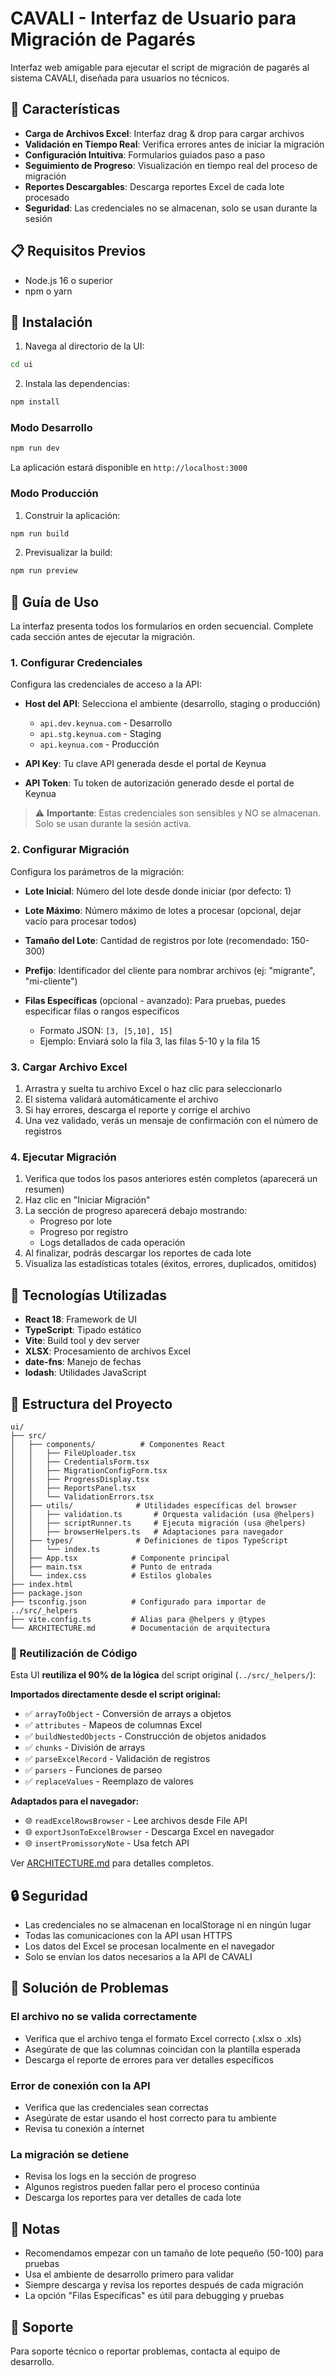 # CAVALI - Interfaz de Usuario para Migración de Pagarés

Interfaz web amigable para ejecutar el script de migración de pagarés al sistema CAVALI, diseñada para usuarios no técnicos.

## 🚀 Características

- **Carga de Archivos Excel**: Interfaz drag & drop para cargar archivos
- **Validación en Tiempo Real**: Verifica errores antes de iniciar la migración
- **Configuración Intuitiva**: Formularios guiados paso a paso
- **Seguimiento de Progreso**: Visualización en tiempo real del proceso de migración
- **Reportes Descargables**: Descarga reportes Excel de cada lote procesado
- **Seguridad**: Las credenciales no se almacenan, solo se usan durante la sesión

## 📋 Requisitos Previos

- Node.js 16 o superior
- npm o yarn

## 🔧 Instalación

1. Navega al directorio de la UI:
```bash
cd ui
```

2. Instala las dependencias:
```bash
npm install
```

### Modo Desarrollo

```bash
npm run dev
```

La aplicación estará disponible en `http://localhost:3000`

### Modo Producción

1. Construir la aplicación:
```bash
npm run build
```

2. Previsualizar la build:
```bash
npm run preview
```

## 📖 Guía de Uso

La interfaz presenta todos los formularios en orden secuencial. Complete cada sección antes de ejecutar la migración.

### 1. Configurar Credenciales

Configura las credenciales de acceso a la API:

- **Host del API**: Selecciona el ambiente (desarrollo, staging o producción)
  - `api.dev.keynua.com` - Desarrollo
  - `api.stg.keynua.com` - Staging  
  - `api.keynua.com` - Producción
  
- **API Key**: Tu clave API generada desde el portal de Keynua

- **API Token**: Tu token de autorización generado desde el portal de Keynua

> ⚠️ **Importante**: Estas credenciales son sensibles y NO se almacenan. Solo se usan durante la sesión activa.

### 2. Configurar Migración

Configura los parámetros de la migración:

- **Lote Inicial**: Número del lote desde donde iniciar (por defecto: 1)

- **Lote Máximo**: Número máximo de lotes a procesar (opcional, dejar vacío para procesar todos)

- **Tamaño del Lote**: Cantidad de registros por lote (recomendado: 150-300)

- **Prefijo**: Identificador del cliente para nombrar archivos (ej: "migrante", "mi-cliente")

- **Filas Específicas** (opcional - avanzado): Para pruebas, puedes especificar filas o rangos específicos
  - Formato JSON: `[3, [5,10], 15]`
  - Ejemplo: Enviará solo la fila 3, las filas 5-10 y la fila 15

### 3. Cargar Archivo Excel

1. Arrastra y suelta tu archivo Excel o haz clic para seleccionarlo
2. El sistema validará automáticamente el archivo
3. Si hay errores, descarga el reporte y corrige el archivo
4. Una vez validado, verás un mensaje de confirmación con el número de registros

### 4. Ejecutar Migración

1. Verifica que todos los pasos anteriores estén completos (aparecerá un resumen)
2. Haz clic en "Iniciar Migración"
3. La sección de progreso aparecerá debajo mostrando:
   - Progreso por lote
   - Progreso por registro
   - Logs detallados de cada operación
4. Al finalizar, podrás descargar los reportes de cada lote
5. Visualiza las estadísticas totales (éxitos, errores, duplicados, omitidos)

## 🎨 Tecnologías Utilizadas

- **React 18**: Framework de UI
- **TypeScript**: Tipado estático
- **Vite**: Build tool y dev server
- **XLSX**: Procesamiento de archivos Excel
- **date-fns**: Manejo de fechas
- **lodash**: Utilidades JavaScript

## 📁 Estructura del Proyecto

```
ui/
├── src/
│   ├── components/          # Componentes React
│   │   ├── FileUploader.tsx
│   │   ├── CredentialsForm.tsx
│   │   ├── MigrationConfigForm.tsx
│   │   ├── ProgressDisplay.tsx
│   │   ├── ReportsPanel.tsx
│   │   └── ValidationErrors.tsx
│   ├── utils/              # Utilidades específicas del browser
│   │   ├── validation.ts       # Orquesta validación (usa @helpers)
│   │   ├── scriptRunner.ts     # Ejecuta migración (usa @helpers)
│   │   ├── browserHelpers.ts   # Adaptaciones para navegador
│   ├── types/              # Definiciones de tipos TypeScript
│   │   └── index.ts
│   ├── App.tsx            # Componente principal
│   ├── main.tsx           # Punto de entrada
│   └── index.css          # Estilos globales
├── index.html
├── package.json
├── tsconfig.json          # Configurado para importar de ../src/_helpers
├── vite.config.ts         # Alias para @helpers y @types
└── ARCHITECTURE.md        # Documentación de arquitectura
```

### 🔄 Reutilización de Código

Esta UI **reutiliza el 90% de la lógica** del script original (`../src/_helpers/`):

**Importados directamente desde el script original:**
- ✅ `arrayToObject` - Conversión de arrays a objetos
- ✅ `attributes` - Mapeos de columnas Excel
- ✅ `buildNestedObjects` - Construcción de objetos anidados
- ✅ `chunks` - División de arrays
- ✅ `parseExcelRecord` - Validación de registros
- ✅ `parsers` - Funciones de parseo
- ✅ `replaceValues` - Reemplazo de valores

**Adaptados para el navegador:**
- 🌐 `readExcelRowsBrowser` - Lee archivos desde File API
- 🌐 `exportJsonToExcelBrowser` - Descarga Excel en navegador
- 🌐 `insertPromissoryNote` - Usa fetch API

Ver [ARCHITECTURE.md](ARCHITECTURE.md) para detalles completos.

## 🔒 Seguridad

- Las credenciales no se almacenan en localStorage ni en ningún lugar
- Todas las comunicaciones con la API usan HTTPS
- Los datos del Excel se procesan localmente en el navegador
- Solo se envían los datos necesarios a la API de CAVALI

## 🐛 Solución de Problemas

### El archivo no se valida correctamente

- Verifica que el archivo tenga el formato Excel correcto (.xlsx o .xls)
- Asegúrate de que las columnas coincidan con la plantilla esperada
- Descarga el reporte de errores para ver detalles específicos

### Error de conexión con la API

- Verifica que las credenciales sean correctas
- Asegúrate de estar usando el host correcto para tu ambiente
- Revisa tu conexión a internet

### La migración se detiene

- Revisa los logs en la sección de progreso
- Algunos registros pueden fallar pero el proceso continúa
- Descarga los reportes para ver detalles de cada lote

## 📝 Notas

- Recomendamos empezar con un tamaño de lote pequeño (50-100) para pruebas
- Usa el ambiente de desarrollo primero para validar
- Siempre descarga y revisa los reportes después de cada migración
- La opción "Filas Específicas" es útil para debugging y pruebas

## 🤝 Soporte

Para soporte técnico o reportar problemas, contacta al equipo de desarrollo.

